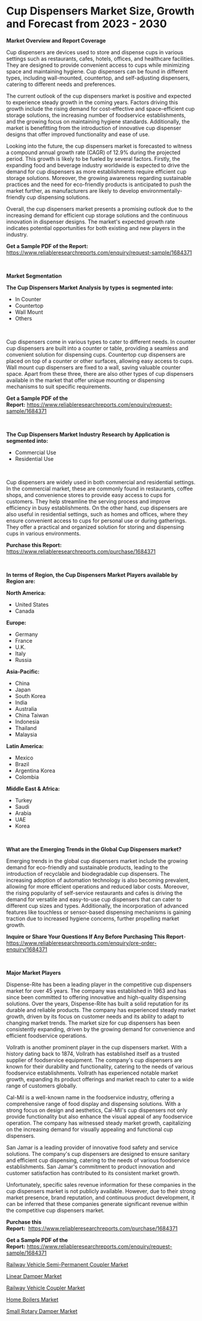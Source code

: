 <p><h1>Cup Dispensers Market Size, Growth and Forecast from 2023 - 2030</h1></p><p><strong>Market Overview and Report Coverage</strong></p>
<p><p>Cup dispensers are devices used to store and dispense cups in various settings such as restaurants, cafes, hotels, offices, and healthcare facilities. They are designed to provide convenient access to cups while minimizing space and maintaining hygiene. Cup dispensers can be found in different types, including wall-mounted, countertop, and self-adjusting dispensers, catering to different needs and preferences.</p><p>The current outlook of the cup dispensers market is positive and expected to experience steady growth in the coming years. Factors driving this growth include the rising demand for cost-effective and space-efficient cup storage solutions, the increasing number of foodservice establishments, and the growing focus on maintaining hygiene standards. Additionally, the market is benefitting from the introduction of innovative cup dispenser designs that offer improved functionality and ease of use.</p><p>Looking into the future, the cup dispensers market is forecasted to witness a compound annual growth rate (CAGR) of 12.9% during the projected period. This growth is likely to be fueled by several factors. Firstly, the expanding food and beverage industry worldwide is expected to drive the demand for cup dispensers as more establishments require efficient cup storage solutions. Moreover, the growing awareness regarding sustainable practices and the need for eco-friendly products is anticipated to push the market further, as manufacturers are likely to develop environmentally-friendly cup dispensing solutions.</p><p>Overall, the cup dispensers market presents a promising outlook due to the increasing demand for efficient cup storage solutions and the continuous innovation in dispenser designs. The market's expected growth rate indicates potential opportunities for both existing and new players in the industry.</p></p>
<p><strong>Get a Sample PDF of the Report:</strong> <a href="https://www.reliableresearchreports.com/enquiry/request-sample/1684371">https://www.reliableresearchreports.com/enquiry/request-sample/1684371</a></p>
<p>&nbsp;</p>
<p><strong>Market Segmentation</strong></p>
<p><strong>The Cup Dispensers Market Analysis by types is segmented into:</strong></p>
<p><ul><li>In Counter</li><li>Countertop</li><li>Wall Mount</li><li>Others</li></ul></p>
<p>&nbsp;</p>
<p><p>Cup dispensers come in various types to cater to different needs. In counter cup dispensers are built into a counter or table, providing a seamless and convenient solution for dispensing cups. Countertop cup dispensers are placed on top of a counter or other surfaces, allowing easy access to cups. Wall mount cup dispensers are fixed to a wall, saving valuable counter space. Apart from these three, there are also other types of cup dispensers available in the market that offer unique mounting or dispensing mechanisms to suit specific requirements.</p></p>
<p><strong>Get a Sample PDF of the Report:</strong>&nbsp;<a href="https://www.reliableresearchreports.com/enquiry/request-sample/1684371">https://www.reliableresearchreports.com/enquiry/request-sample/1684371</a></p>
<p>&nbsp;</p>
<p><strong>The Cup Dispensers Market Industry Research by Application is segmented into:</strong></p>
<p><ul><li>Commercial Use</li><li>Residential Use</li></ul></p>
<p>&nbsp;</p>
<p><p>Cup dispensers are widely used in both commercial and residential settings. In the commercial market, these are commonly found in restaurants, coffee shops, and convenience stores to provide easy access to cups for customers. They help streamline the serving process and improve efficiency in busy establishments. On the other hand, cup dispensers are also useful in residential settings, such as homes and offices, where they ensure convenient access to cups for personal use or during gatherings. They offer a practical and organized solution for storing and dispensing cups in various environments.</p></p>
<p><strong>Purchase this Report:</strong>&nbsp; <a href="https://www.reliableresearchreports.com/purchase/1684371">https://www.reliableresearchreports.com/purchase/1684371</a></p>
<p>&nbsp;</p>
<p><strong>In terms of Region, the Cup Dispensers Market Players available by Region are:</strong></p>
<p>
    <p> <strong> North America: </strong>
        <ul>
            <li>United States</li>
            <li>Canada</li>
        </ul>
        </p> 
    <p> <strong> Europe: </strong>
        <ul>
            <li>Germany</li>
            <li>France</li>
            <li>U.K.</li>
            <li>Italy</li>
            <li>Russia</li>
        </ul>
        </p> 
    <p> <strong> Asia-Pacific: </strong>
        <ul>
            <li>China</li>
            <li>Japan</li>
            <li>South Korea</li>
            <li>India</li>
            <li>Australia</li>
            <li>China Taiwan</li>
            <li>Indonesia</li>
            <li>Thailand</li>
            <li>Malaysia</li>
        </ul>
        </p> 
    <p> <strong> Latin America: </strong>
        <ul>
            <li>Mexico</li>
            <li>Brazil</li>
            <li>Argentina Korea</li>
            <li>Colombia</li>
        </ul>
        </p> 
    <p> <strong> Middle East & Africa: </strong>
        <ul>
            <li>Turkey</li>
            <li>Saudi</li>
            <li>Arabia</li>
            <li>UAE</li>
            <li>Korea</li>
        </ul>
    </p>
    </p>
<p>&nbsp;</p>
<p><strong>What are the Emerging Trends in the Global Cup Dispensers market?</strong></p>
<p><p>Emerging trends in the global cup dispensers market include the growing demand for eco-friendly and sustainable products, leading to the introduction of recyclable and biodegradable cup dispensers. The increasing adoption of automation technology is also becoming prevalent, allowing for more efficient operations and reduced labor costs. Moreover, the rising popularity of self-service restaurants and cafes is driving the demand for versatile and easy-to-use cup dispensers that can cater to different cup sizes and types. Additionally, the incorporation of advanced features like touchless or sensor-based dispensing mechanisms is gaining traction due to increased hygiene concerns, further propelling market growth.</p></p>
<p><strong>Inquire or Share Your Questions If Any Before Purchasing This Report</strong>- <a href="https://www.reliableresearchreports.com/enquiry/pre-order-enquiry/1684371">https://www.reliableresearchreports.com/enquiry/pre-order-enquiry/1684371</a></p>
<p>&nbsp;</p>
<p><strong>Major Market Players</strong></p>
<p><p>Dispense-Rite has been a leading player in the competitive cup dispensers market for over 45 years. The company was established in 1963 and has since been committed to offering innovative and high-quality dispensing solutions. Over the years, Dispense-Rite has built a solid reputation for its durable and reliable products. The company has experienced steady market growth, driven by its focus on customer needs and its ability to adapt to changing market trends. The market size for cup dispensers has been consistently expanding, driven by the growing demand for convenience and efficient foodservice operations.</p><p>Vollrath is another prominent player in the cup dispensers market. With a history dating back to 1874, Vollrath has established itself as a trusted supplier of foodservice equipment. The company's cup dispensers are known for their durability and functionality, catering to the needs of various foodservice establishments. Vollrath has experienced notable market growth, expanding its product offerings and market reach to cater to a wide range of customers globally.</p><p>Cal-Mil is a well-known name in the foodservice industry, offering a comprehensive range of food display and dispensing solutions. With a strong focus on design and aesthetics, Cal-Mil's cup dispensers not only provide functionality but also enhance the visual appeal of any foodservice operation. The company has witnessed steady market growth, capitalizing on the increasing demand for visually appealing and functional cup dispensers. </p><p>San Jamar is a leading provider of innovative food safety and service solutions. The company's cup dispensers are designed to ensure sanitary and efficient cup dispensing, catering to the needs of various foodservice establishments. San Jamar's commitment to product innovation and customer satisfaction has contributed to its consistent market growth.</p><p>Unfortunately, specific sales revenue information for these companies in the cup dispensers market is not publicly available. However, due to their strong market presence, brand reputation, and continuous product development, it can be inferred that these companies generate significant revenue within the competitive cup dispensers market.</p></p>
<p><strong>Purchase this Report:</strong>&nbsp;&nbsp;<a href="https://www.reliableresearchreports.com/purchase/1684371">https://www.reliableresearchreports.com/purchase/1684371</a></p>
<p></p>
<p><strong>Get a Sample PDF of the Report:</strong>&nbsp;<a href="https://www.reliableresearchreports.com/enquiry/request-sample/1684371">https://www.reliableresearchreports.com/enquiry/request-sample/1684371</a></p>
<p><p><a href="https://medium.com/@toneygrimes2023/railway-vehicle-semi-permanent-coupler-market-size-and-market-trends-complete-industry-overview-0309b93f41b1">Railway Vehicle Semi-Permanent Coupler Market</a></p><p><a href="https://github.com/amae102299/Market-Research-Report-List-1/blob/main/linear-damper-market.md">Linear Damper Market</a></p><p><a href="https://medium.com/@elyssablick/railway-vehicle-coupler-market-trends-and-market-analysis-forecasted-for-period-2023-2030-e35ec801943e">Railway Vehicle Coupler Market</a></p><p><a href="https://www.linkedin.com/pulse/home-boilers-market-share-amp-new-trends-analysis/">Home Boilers Market</a></p><p><a href="https://github.com/prosalinda88/Market-Research-Report-List-1/blob/main/small-rotary-damper-market.md">Small Rotary Damper Market</a></p></p>